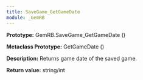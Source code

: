 ```yaml
---
title: SaveGame_GetGameDate
module: _GemRB
---
```


**Prototype:** GemRB.SaveGame_GetGameDate ()

**Metaclass Prototype:** GetGameDate ()

**Description:** Returns game date of the saved game.

**Return value:** string/int
